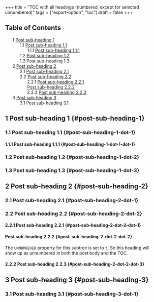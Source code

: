 +++
title = "TOC with all headings (numbered, except for selected unnumbered)"
tags = ["export-option", "toc"]
draft = false
+++

<style>
  .ox-hugo-toc ul {
    list-style: none;
  }
</style>
<div class="ox-hugo-toc toc">
<div></div>

## Table of Contents

- <span class="section-num">1</span> [Post sub-heading 1](#post-sub-heading-1)
    - <span class="section-num">1.1</span> [Post sub-heading 1.1](#post-sub-heading-1-dot-1)
        - <span class="section-num">1.1.1</span> [Post sub-heading 1.1.1](#post-sub-heading-1-dot-1-dot-1)
    - <span class="section-num">1.2</span> [Post sub-heading 1.2](#post-sub-heading-1-dot-2)
    - <span class="section-num">1.3</span> [Post sub-heading 1.3](#post-sub-heading-1-dot-3)
- <span class="section-num">2</span> [Post sub-heading 2](#post-sub-heading-2)
    - <span class="section-num">2.1</span> [Post sub-heading 2.1](#post-sub-heading-2-dot-1)
    - <span class="section-num">2.2</span> [Post sub-heading 2.2](#post-sub-heading-2-dot-2)
        - <span class="section-num">2.2.1</span> [Post sub-heading 2.2.1](#post-sub-heading-2-dot-2-dot-1)
        - [Post sub-heading 2.2.2](#post-sub-heading-2-dot-2-dot-2)
        - <span class="section-num">2.2.2</span> [Post sub-heading 2.2.3](#post-sub-heading-2-dot-2-dot-3)
- <span class="section-num">3</span> [Post sub-heading 3](#post-sub-heading-3)
    - <span class="section-num">3.1</span> [Post sub-heading 3.1](#post-sub-heading-3-dot-1)
</div>
<!--endtoc-->


## <span class="section-num">1</span> Post sub-heading 1 {#post-sub-heading-1}


### <span class="section-num">1.1</span> Post sub-heading 1.1 {#post-sub-heading-1-dot-1}


#### <span class="section-num">1.1.1</span> Post sub-heading 1.1.1 {#post-sub-heading-1-dot-1-dot-1}


### <span class="section-num">1.2</span> Post sub-heading 1.2 {#post-sub-heading-1-dot-2}


### <span class="section-num">1.3</span> Post sub-heading 1.3 {#post-sub-heading-1-dot-3}


## <span class="section-num">2</span> Post sub-heading 2 {#post-sub-heading-2}


### <span class="section-num">2.1</span> Post sub-heading 2.1 {#post-sub-heading-2-dot-1}


### <span class="section-num">2.2</span> Post sub-heading 2.2 {#post-sub-heading-2-dot-2}


#### <span class="section-num">2.2.1</span> Post sub-heading 2.2.1 {#post-sub-heading-2-dot-2-dot-1}


#### Post sub-heading 2.2.2 {#post-sub-heading-2-dot-2-dot-2}

The `UNNUMBERED` property for this subtree is set to `t`. So this
heading will show up as unnumbered in both the post body and the TOC.


#### <span class="section-num">2.2.2</span> Post sub-heading 2.2.3 {#post-sub-heading-2-dot-2-dot-3}


## <span class="section-num">3</span> Post sub-heading 3 {#post-sub-heading-3}


### <span class="section-num">3.1</span> Post sub-heading 3.1 {#post-sub-heading-3-dot-1}
